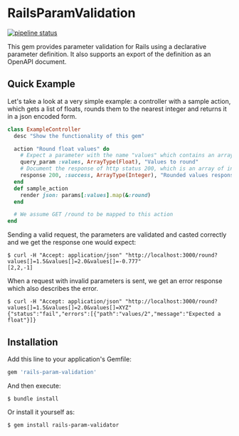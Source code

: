 # RailsParamValidation

[![pipeline status](https://git.iftrue.de/okirmis/rails-param-validation/badges/master/pipeline.svg)](https://git.iftrue.de/okirmis/rails-param-validation/commits/master)

This gem provides parameter validation for Rails using a declarative parameter definition. It also supports an export of the definition as an OpenAPI document.

## Quick Example

Let's take a look at a very simple example: a controller with a sample action, which gets a list of floats, rounds them to the nearest integer and returns it in a json encoded form.

```ruby
class ExampleController
  desc "Show the functionality of this gem"

  action "Round float values" do
    # Expect a parameter with the name "values" which contains an array of floats
    query_param :values, ArrayType(Float), "Values to round"
    # Document the response of http status 200, which is an array of integers
    response 200, :success, ArrayType(Integer), "Rounded values response"
  end
  def sample_action
    render json: params[:values].map(&:round)
  end

  # We assume GET /round to be mapped to this action
end
```

Sending a valid request, the parameters are validated and casted correctly and we get the response one would expect:

```
$ curl -H "Accept: application/json" "http://localhost:3000/round?values[]=1.5&values[]=2.0&values[]=-0.777"
[2,2,-1]
```

When a request with invalid parameters is sent, we get an error response which also describes the error.

```
$ curl -H "Accept: application/json" "http://localhost:3000/round?values[]=1.5&values[]=2.0&values[]=XYZ"
{"status":"fail","errors":[{"path":"values/2","message":"Expected a float"}]}
```

## Installation

Add this line to your application's Gemfile:

```ruby
gem 'rails-param-validation'
```

And then execute:

    $ bundle install

Or install it yourself as:

    $ gem install rails-param-validator
